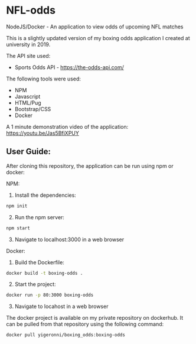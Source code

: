 # NFL-odds
NodeJS/Docker - An application to view odds of upcoming NFL matches

This is a slightly updated version of my boxing odds application I created at university in 2019.

The API site used:
* Sports Odds API - https://the-odds-api.com/

The following tools were used:
* NPM
* Javascript
* HTML/Pug
* Bootstrap/CSS
* Docker

A 1 minute demonstration video of the application: https://youtu.be/Jas5BfiXPUY

## User Guide:
After cloning this repository, the application can be run using npm or docker:

NPM:
1. Install the dependencies:
```bash
npm init
```
2. Run the npm server:
```bash
npm start
```
3. Navigate to localhost:3000 in a web browser

Docker:
1. Build the Dockerfile:
```bash
docker build -t boxing-odds .
```
2. Start the project:
```bash
docker run -p 80:3000 boxing-odds
```
3. Navigate to locahost in a web browser

The docker project is available on my private repository on dockerhub. It can be pulled from that repository using the following command:
```bash
docker pull yigeronni/boxing_odds:boxing-odds
```

